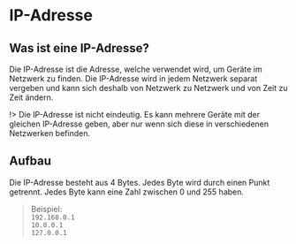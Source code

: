 # IP-Adresse

## Was ist eine IP-Adresse?

Die IP-Adresse ist die Adresse, welche verwendet wird, um Geräte im Netzwerk zu finden. Die IP-Adresse wird in
jedem Netzwerk separat vergeben und kann sich deshalb von Netzwerk zu Netzwerk und von Zeit zu Zeit ändern.

!> Die IP-Adresse ist nicht eindeutig. Es kann mehrere Geräte mit der gleichen IP-Adresse geben, aber nur wenn sich
diese in verschiedenen Netzwerken befinden.

## Aufbau

Die IP-Adresse besteht aus 4 Bytes. Jedes Byte wird durch einen Punkt getrennt. Jedes Byte kann eine Zahl zwischen 0 und
255 haben.

> Beispiel:  
> `192.168.0.1`  
> `10.0.0.1`  
> `127.0.0.1`